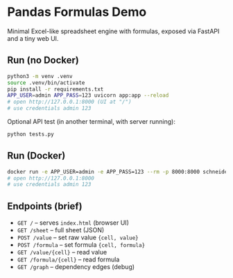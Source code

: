 # Pandas Formulas Demo

Minimal Excel-like spreadsheet engine with formulas, exposed via FastAPI and a tiny web UI.

## Run (no Docker)

```bash
python3 -m venv .venv
source .venv/bin/activate
pip install -r requirements.txt
APP_USER=admin APP_PASS=123 uvicorn app:app --reload
# open http://127.0.0.1:8000 (UI at "/")
# use credentials admin 123
```

Optional API test (in another terminal, with server running):

```bash
python tests.py
```

## Run (Docker)

```bash
docker run -e APP_USER=admin -e APP_PASS=123 --rm -p 8000:8000 schneider8357/pandas-formulas-demo
# open http://127.0.0.1:8000
# use credentials admin 123
```

## Endpoints (brief)

- `GET /` – serves `index.html` (browser UI)
- `GET /sheet` – full sheet (JSON)
- `POST /value` – set raw value `{cell, value}`
- `POST /formula` – set formula `{cell, formula}`
- `GET /value/{cell}` – read value
- `GET /formula/{cell}` – read formula
- `GET /graph` – dependency edges (debug)